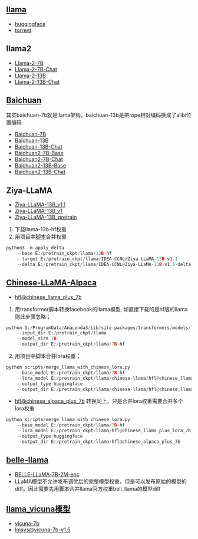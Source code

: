 ## [llama](https://github.com/facebookresearch/llama)
- [huggingface](https://huggingface.co/huggyllama)
- [torrent](https://pan.baidu.com/s/1yBaYZK5LHIbJyCCbtFLW3A?pwd=phhd)

## llama2
- [Llama-2-7B](https://huggingface.co/meta-llama/Llama-2-7b-hf)
- [Llama-2-7B-Chat](https://huggingface.co/meta-llama/Llama-2-7b-chat-hf)
- [Llama-2-13B](https://huggingface.co/meta-llama/Llama-2-13b-hf)
- [Llama-2-13B-Chat](https://huggingface.co/meta-llama/Llama-2-13b-chat-hf)

## [Baichuan](https://github.com/baichuan-inc)
其实baichuan-7b就是llama架构，baichuan-13b是把rope相对编码换成了alibi位置编码

- [Baichuan-7B](https://huggingface.co/baichuan-inc/Baichuan-7B)
- [Baichuan-13B](https://huggingface.co/baichuan-inc/Baichuan-13B)
- [Baichuan-13B-Chat](https://huggingface.co/baichuan-inc/Baichuan-13B-Chat)
- [Baichuan2-7B-Base](https://huggingface.co/baichuan-inc/Baichuan2-7B-Base)
- [Baichuan2-7B-Chat](https://huggingface.co/baichuan-inc/Baichuan2-7B-Chat)
- [Baichuan2-13B-Base](https://huggingface.co/baichuan-inc/Baichuan-13B-Base)
- [Baichuan2-13B-Chat](https://huggingface.co/baichuan-inc/Baichuan-13B-Chat)

## Ziya-LLaMA
- [Ziya-LLaMA-13B_v1.1](https://huggingface.co/IDEA-CCNL/Ziya-LLaMA-13B-v1.1)
- [Ziya-LLaMA-13B_v1](https://huggingface.co/IDEA-CCNL/Ziya-LLaMA-13B-v1)
- [Ziya-LLaMA-13B_pretrain](https://huggingface.co/IDEA-CCNL/Ziya-LLaMA-13B-Pretrain-v1)
1. 下载llama-13b-hf权重
2. 用项目中[脚本](https://github.com/IDEA-CCNL/Fengshenbang-LM/blob/main/fengshen/utils/apply_delta.py)合并权重
```python
python3 -m apply_delta 
    --base E:/pretrain_ckpt/llama/13B-hf 
    --target E:/pretrain_ckpt/llama/IDEA-CCNL@Ziya-LLaMA-13B-v1.1 
    --delta E:/pretrain_ckpt/llama/IDEA-CCNL@Ziya-LLaMA-13B-v1.1-delta
```

## [Chinese-LLaMA-Alpaca](https://github.com/ymcui/Chinese-LLaMA-Alpaca)
- [hfl@chinese_llama_plus_7b](https://github.com/ymcui/Chinese-LLaMA-Alpaca)
1. 用transformer脚本转换facebook的llama模型, 如直接下载的是hf版的llama则此步骤忽略；
```python
python D:/ProgramData/Anaconda3/Lib/site-packages/transformers/models/llama/convert_llama_weights_to_hf.py  
    --input_dir E:/pretrain_ckpt/llama  
    --model_size 7B  
    --output_dir E:/pretrain_ckpt/llama/7B-hf
```
2. 用项目中脚本合并lora权重；
```python
python scripts/merge_llama_with_chinese_lora.py 
    --base_model E:/pretrain_ckpt/llama/7B-hf  
    --lora_model E:/pretrain_ckpt/llama/chinese-llama/hfl@chinese_llama_plus_lora_7b  
    --output_type huggingface
    --output_dir E:/pretrain_ckpt/llama/chinese-llama/hfl@chinese_llama_plus_7b 
```


- [hfl@chinese_alpaca_plus_7b](https://github.com/ymcui/Chinese-LLaMA-Alpaca)
转换同上，只是合并lora权重需要合并多个lora权重
```python
python scripts/merge_llama_with_chinese_lora.py 
    --base_model E:/pretrain_ckpt/llama/7B-hf 
    --lora_model E:/pretrain_ckpt/llama/hfl@chinese_llama_plus_lora_7b,E:/pretrain_ckpt/llama/hfl@chinese_alpaca_plus_lora_7b  
    --output_type huggingface 
    --output_dir E:/pretrain_ckpt/llama/hfl@chinese_alpaca_plus_7b 
```

## [belle-llama](https://github.com/LianjiaTech/BELLE/tree/main/models)
- [BELLE-LLaMA-7B-2M-enc](https://huggingface.co/BelleGroup/BELLE-LLaMA-7B-2M-enc)
- LLaMA模型不允许发布调优后的完整模型权重，但是可以发布原始的模型的diff。因此需要先用脚本合并llama官方权重bell_llama的模型diff

## [llama_vicuna模型](https://github.com/lm-sys/FastChat)
- [vicuna-7b](https://huggingface.co/AlekseyKorshuk/vicuna-7b)
- [lmsys@vicuna-7b-v1.5](https://hf-mirror.com/lmsys/vicuna-7b-v1.5)